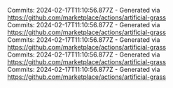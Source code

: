 Commits: 2024-02-17T11:10:56.877Z - Generated via https://github.com/marketplace/actions/artificial-grass
<br>
Commits: 2024-02-17T11:10:56.877Z - Generated via https://github.com/marketplace/actions/artificial-grass
<br>
Commits: 2024-02-17T11:10:56.877Z - Generated via https://github.com/marketplace/actions/artificial-grass
<br>
Commits: 2024-02-17T11:10:56.877Z - Generated via https://github.com/marketplace/actions/artificial-grass
<br>
Commits: 2024-02-17T11:10:56.877Z - Generated via https://github.com/marketplace/actions/artificial-grass
<br>
